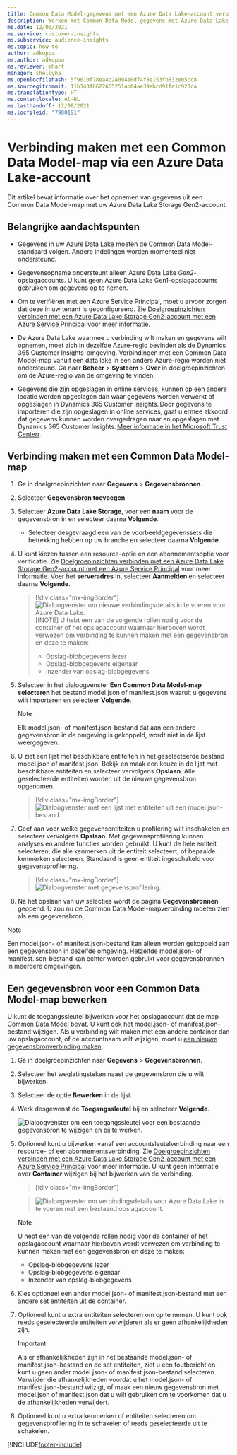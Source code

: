 ```yaml
---
title: Common Data Model-gegevens met een Azure Data Lake-account verbinden
description: Werken met Common Data Model-gegevens met Azure Data Lake Storage.
ms.date: 12/06/2021
ms.service: customer-insights
ms.subservice: audience-insights
ms.topic: how-to
author: adkuppa
ms.author: adkuppa
ms.reviewer: mhart
manager: shellyha
ms.openlocfilehash: 5f9010f78ea4c24094e0df4f8e153fb832e05cc8
ms.sourcegitcommit: 11b343f6622665251ab84ae39ebcd91fa1c928ca
ms.translationtype: HT
ms.contentlocale: nl-NL
ms.lasthandoff: 12/08/2021
ms.locfileid: "7900191"
---
```

# <a name="connect-to-a-common-data-model-folder-using-an-azure-data-lake-account"></a>Verbinding maken met een Common Data Model-map via een Azure Data Lake-account

Dit artikel bevat informatie over het opnemen van gegevens uit een Common Data Model-map met uw Azure Data Lake Storage Gen2-account.

## <a name="important-considerations"></a>Belangrijke aandachtspunten

- Gegevens in uw Azure Data Lake moeten de Common Data Model-standaard volgen. Andere indelingen worden momenteel niet ondersteund.

- Gegevensopname ondersteunt alleen Azure Data Lake *Gen2*-opslagaccounts. U kunt geen Azure Data Lake Gen1-opslagaccounts gebruiken om gegevens op te nemen.

- Om te verifiëren met een Azure Service Principal, moet u ervoor zorgen dat deze in uw tenant is geconfigureerd. Zie [Doelgroepinzichten verbinden met een Azure Data Lake Storage Gen2-account met een Azure Service Principal](connect-service-principal.md) voor meer informatie.

- De Azure Data Lake waarmee u verbinding wilt maken en gegevens wilt opnemen, moet zich in dezelfde Azure-regio bevinden als de Dynamics 365 Customer Insights-omgeving. Verbindingen met een Common Data Model-map vanuit een data lake in een andere Azure-regio worden niet ondersteund. Ga naar **Beheer** > **Systeem** > **Over** in doelgroepinzichten om de Azure-regio van de omgeving te vinden.

- Gegevens die zijn opgeslagen in online services, kunnen op een andere locatie worden opgeslagen dan waar gegevens worden verwerkt of opgeslagen in Dynamics 365 Customer Insights. Door gegevens te importeren die zijn opgeslagen in online services, gaat u ermee akkoord dat gegevens kunnen worden overgedragen naar en opgeslagen met Dynamics 365 Customer Insights. [Meer informatie in het Microsoft Trust Centerr](https://www.microsoft.com/trust-center).

## <a name="connect-to-a-common-data-model-folder"></a>Verbinding maken met een Common Data Model-map

1. Ga in doelgroepinzichten naar **Gegevens** > **Gegevensbronnen**.

1. Selecteer **Gegevensbron toevoegen**.

1. Selecteer **Azure Data Lake Storage**, voer een **naam** voor de gegevensbron in en selecteer daarna **Volgende**.

   - Selecteer desgevraagd een van de voorbeeldgegevenssets die betrekking hebben op uw branche en selecteer daarna **Volgende**. 

1. U kunt kiezen tussen een resource-optie en een abonnementsoptie voor verificatie. Zie [Doelgroepinzichten verbinden met een Azure Data Lake Storage Gen2-account met een Azure Service Principal](connect-service-principal.md) voor meer informatie. Voer het **serveradres** in, selecteer **Aanmelden** en selecteer daarna **Volgende**.
   > [!div class="mx-imgBorder"]
   > ![Dialoogvenster om nieuwe verbindingsdetails in te voeren voor Azure Data Lake.](media/enter-new-storage-details.png)
   > [!NOTE]
   > U hebt een van de volgende rollen nodig voor de container of het opslagaccount waarnaar hierboven wordt verwezen om verbinding te kunnen maken met een gegevensbron en deze te maken:
   >  - Opslag-blobgegevens lezer
   >  - Opslag-blobgegevens eigenaar
   >  - Inzender van opslag-blobgegevens

1. Selecteer in het dialoogvenster **Een Common Data Model-map selecteren** het bestand model.json of manifest.json waaruit u gegevens wilt importeren en selecteer **Volgende**.
   > [!NOTE]
   > Elk model.json- of manifest.json-bestand dat aan een andere gegevensbron in de omgeving is gekoppeld, wordt niet in de lijst weergegeven.

1. U ziet een lijst met beschikbare entiteiten in het geselecteerde bestand model.json of manifest.json. Bekijk en maak een keuze in de lijst met beschikbare entiteiten en selecteer vervolgens **Opslaan**. Alle geselecteerde entiteiten worden uit de nieuwe gegevensbron opgenomen.
   > [!div class="mx-imgBorder"]
   > ![Dialoogvenster met een lijst met entiteiten uit een model.json-bestand.](media/review-entities.png)

8. Geef aan voor welke gegevensentiteiten u profilering wilt inschakelen en selecteer vervolgens **Opslaan**. Met gegevensprofilering kunnen analyses en andere functies worden gebruikt. U kunt de hele entiteit selecteren, die alle kenmerken uit de entiteit selecteert, of bepaalde kenmerken selecteren. Standaard is geen entiteit ingeschakeld voor gegevensprofilering.
   > [!div class="mx-imgBorder"]
   > ![Dialoogvenster met gegevensprofilering.](media/dataprofiling-entities.png)

9. Na het opslaan van uw selecties wordt de pagina **Gegevensbronnen** geopend. U zou nu de Common Data Model-mapverbinding moeten zien als een gegevensbron.

> [!NOTE]
> Een model.json- of manifest.json-bestand kan alleen worden gekoppeld aan één gegevensbron in dezelfde omgeving. Hetzelfde model.json- of manifest.json-bestand kan echter worden gebruikt voor gegevensbronnen in meerdere omgevingen.

## <a name="edit-a-common-data-model-folder-data-source"></a>Een gegevensbron voor een Common Data Model-map bewerken

U kunt de toegangssleutel bijwerken voor het opslagaccount dat de map Common Data Model bevat. U kunt ook het model.json- of manifest.json-bestand wijzigen. Als u verbinding wilt maken met een andere container dan uw opslagaccount, of de accountnaam wilt wijzigen, moet u [een nieuwe gegevensbronverbinding maken](#connect-to-a-common-data-model-folder).

1. Ga in doelgroepinzichten naar **Gegevens** > **Gegevensbronnen**.

2. Selecteer het weglatingsteken naast de gegevensbron die u wilt bijwerken.

3. Selecteer de optie **Bewerken** in de lijst.

4. Werk desgewenst de **Toegangssleutel** bij en selecteer **Volgende**.

   ![Dialoogvenster om een toegangssleutel voor een bestaande gegevensbron te wijzigen en bij te werken.](media/edit-access-key.png)

5. Optioneel kunt u bijwerken vanaf een accountsleutelverbinding naar een resource- of een abonnementsverbinding. Zie [Doelgroepinzichten verbinden met een Azure Data Lake Storage Gen2-account met een Azure Service Principal](connect-service-principal.md) voor meer informatie. U kunt geen informatie over **Container** wijzigen bij het bijwerken van de verbinding.
   > [!div class="mx-imgBorder"]

   > ![Dialoogvenster om verbindingsdetails voor Azure Data Lake in te voeren met een bestaand opslagaccount.](media/enter-existing-storage-details.png)

   > [!NOTE]
   > U hebt een van de volgende rollen nodig voor de container of het opslagaccount waarnaar hierboven wordt verwezen om verbinding te kunnen maken met een gegevensbron en deze te maken:
   >  - Opslag-blobgegevens lezer
   >  - Opslag-blobgegevens eigenaar
   >  - Inzender van opslag-blobgegevens


6. Kies optioneel een ander model.json- of manifest.json-bestand met een andere set entiteiten uit de container.

7. Optioneel kunt u extra entiteiten selecteren om op te nemen. U kunt ook reeds geselecteerde entiteiten verwijderen als er geen afhankelijkheden zijn.

   > [!IMPORTANT]
   > Als er afhankelijkheden zijn in het bestaande model.json- of manifest.json-bestand en de set entiteiten, ziet u een foutbericht en kunt u geen ander model.json- of manifest.json-bestand selecteren. Verwijder die afhankelijkheden voordat u het model.json- of manifest.json-bestand wijzigt, of maak een nieuw gegevensbron met model.json of manifest.json dat u wilt gebruiken om te voorkomen dat u de afhankelijkheden verwijdert.

8. Optioneel kunt u extra kenmerken of entiteiten selecteren om gegevensprofilering in te schakelen of reeds geselecteerde uit te schakelen.   


[!INCLUDE[footer-include](../includes/footer-banner.md)]
